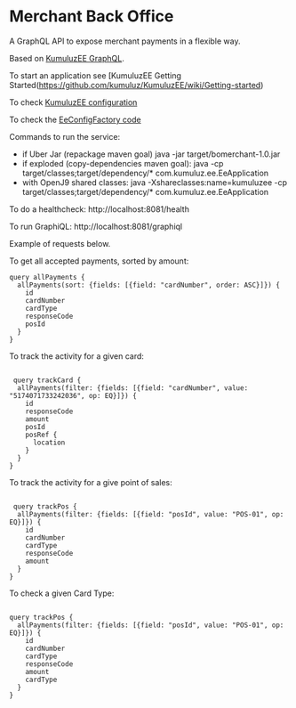 # Merchant Back Office

A GraphQL API to expose merchant payments in a flexible way.

Based on [KumuluzEE GraphQL](https://github.com/kumuluz/kumuluzee-graphql).

To start an application see [KumuluzEE Getting Started(https://github.com/kumuluz/KumuluzEE/wiki/Getting-started)

To check [KumuluzEE configuration](https://github.com/kumuluz/kumuluzee/wiki/EeConfig)

To check the [EeConfigFactory code](https://github.com/kumuluz/kumuluzee/blob/master/core/src/main/java/com/kumuluz/ee/factories/EeConfigFactory.java)

Commands to run the service:

- if Uber Jar (repackage maven goal) java -jar target/bomerchant-1.0.jar
- if exploded (copy-dependencies maven goal): java -cp target/classes;target/dependency/* com.kumuluz.ee.EeApplication
- with OpenJ9 shared classes: java -Xshareclasses:name=kumuluzee -cp target/classes;target/dependency/* com.kumuluz.ee.EeApplication

To do a healthcheck: http://localhost:8081/health

To run GraphiQL: http://localhost:8081/graphiql

Example of requests below.

To get all accepted payments, sorted by amount:

~~~~
query allPayments {
  allPayments(sort: {fields: [{field: "cardNumber", order: ASC}]}) {
    id
    cardNumber
    cardType
    responseCode
    posId
  }
}
~~~~

To track the activity for a given card:

~~~~

 query trackCard {
  allPayments(filter: {fields: [{field: "cardNumber", value: "5174071733242036", op: EQ}]}) {
    id
    responseCode
    amount
    posId
    posRef {
      location
    }
  }
}
~~~~

To track the activity for a give point of sales:

~~~~

 query trackPos {
  allPayments(filter: {fields: [{field: "posId", value: "POS-01", op: EQ}]}) {
    id
    cardNumber
    cardType
    responseCode
    amount
  }
}
~~~~

To check a given Card Type:

~~~~

query trackPos {
  allPayments(filter: {fields: [{field: "posId", value: "POS-01", op: EQ}]}) {
    id
    cardNumber
    cardType
    responseCode
    amount
    cardType
  }
}
~~~~




